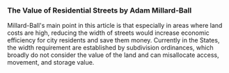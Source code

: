 ### The Value of Residential Streets by Adam Millard-Ball

Millard-Ball's main point in this article is that especially in areas where land costs are high, reducing the width of streets would increase economic efficiency for city residents and save them money. Currently in the States, the width requirement are established by subdivision ordinances, which broadly do not consider the value of the land and can misallocate access, movement, and storage value.
